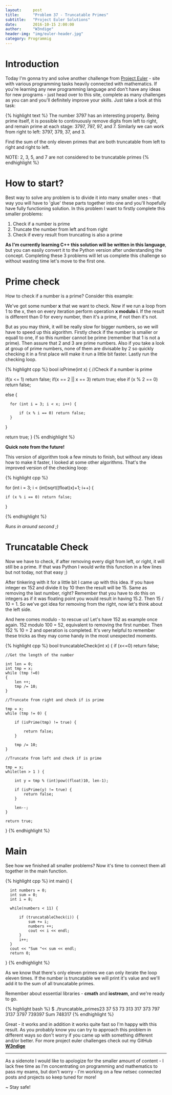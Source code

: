 ```yaml
---
layout:     post
title:      "Problem 37 - Truncatable Primes"
subtitle:   "Project Euler Solutions"
date:       2016-10-15 2:00:00
author:     "W3ndige"
header-img: "img/euler-header.jpg"
category: Programmig
---
```


<h1>Introduction</h1>

<p>Today I'm gonna try and solve another challenge from <a href="https://projecteuler.net">Project Euler</a> - site with various programming tasks heavily connected with mathematics. If you're learning any new programming language and don't have any ideas for new programs - just head over to this site, complete as many challenges as you can and you'll definitely improve your skills. Just take a look at this task: </p>

{% highlight text %}
The number 3797 has an interesting property. Being prime itself, it is possible to continuously remove digits from left to right, and remain prime at each stage: 3797, 797, 97, and 7. Similarly we can work from right to left: 3797, 379, 37, and 3.

Find the sum of the only eleven primes that are both truncatable from left to right and right to left.

NOTE: 2, 3, 5, and 7 are not considered to be truncatable primes
{% endhighlight %}

<h1>How to start?</h1>

<p>Best way to solve any problem is to divide it into many smaller ones - that way you will have to 'glue' these parts together into one and you'll hopefully have fully functioning solution. In this problem I want to firstly complete this smaller problems:  </p>

<ol>
<li>Check if a number is prime</li>
<li>Truncate the number from left and from right</li>
<li>Check if every result from truncating is also a prime</li>

</ol>

<p><b>As I'm currently learning C++ this solution will be written in this language</b>, but you can easily convert it to the Python version after understanding the concept. Completing these 3 problems will let us complete this challenge so without wasting time let's move to the first one. </p>

<h1>Prime check</h1>

<p>How to check if a number is a prime? Consider this example: </p>

<p>We've got some number <b>x</b> that we want to check. Now if we run a loop from 1 to the x, then on every iteration perform operation <b>x modulo i</b>. If the result is different than 0 for every number, then it's a prime, if not then it's not. </p>

<p>But as you may think, it will be really slow for bigger numbers, so we will have to speed up this algorithm. Firstly check if the number is smaller or equall to one, if so this number cannot be prime (remember that 1 is not a prime). Then assure that 2 and 3 are prime numbers. Also if you take a look at group of prime numbers, none of them are divisable by 2 so quickly checking it in a first place will make it run a little bit faster. Lastly run the checking loop. </p>

{% highlight cpp %}
bool isPrime(int x) {
  //Check if a number is prime

  if(x <= 1) return false;
  if(x == 2 || x == 3) return true;
  else if (x % 2 == 0) return false;

  else {

      for (int i = 3; i < x; i++) {

          if (x % i == 0) return false;
      }
  }

  return true;
}
{% endhighlight %}

<b>Quick note from the future!</b>

<p>This version of algorithm took a few minuts to finish, but without any ideas how to make it faster, I looked at some other algorithms. That's the improved version of the checking loop: </p>

{% highlight cpp %}

for (int i = 3; i < (int)sqrt((float)x)+1; i++) {

    if (x % i == 0) return false;
}

{% endhighlight %}
<p><i>Runs in around second ;)</i></p>

<h1>Truncatable Check</h1>

<p>Now we have to check, if after removing every digit from left, or right, it will still be a prime. If that was Python I would write this function in a few lines but not today, not that easy ;)</p>

<p>After tinkering with it for a little bit I came up with this idea. If you have integer ex 152 and divide it by 10 then the result will be 15. Same as removing the last number, right? Remember that you have to do this on integers as if it was floating point you would result in having 15.2. Then 15 / 10 = 1. So we've got idea for removing from the right, now let's think about the left side.  </p>

<p>And here comes modulo - to rescue us! Let's have 152 as example once again. 152 modulo 100 = 52, equivalent to removing the first number. Then 152 % 10 = 2 and operation is completed. It's very helpful to remember these tricks as they may come handy in the most unexpected moments. </p>

{% highlight cpp %}
bool truncatableCheck(int x) {
    if (x<=0) return false;

    //Get the length of the number

    int len = 0;
    int tmp = x;
    while (tmp !=0)
    {
        len ++;
        tmp /= 10;
    }

    //Truncate from right and check if is prime

    tmp = x;
    while (tmp != 0) {

        if (isPrime(tmp) != true) {

            return false;
        }

        tmp /= 10;
    }

    //Truncate from left and check if is prime

    tmp = x;
    while(len > 1 ) {

        int y = tmp % (int)pow((float)10, len-1);

        if (isPrime(y) != true) {
            return false;
        }

        len--;
    }

    return true;
}
{% endhighlight %}

<h1>Main</h1>

<p>See how we finished all smaller problems? Now it's time to connect them all together in the main function. </p>

{% highlight cpp %}
int main() {

      int numbers = 0;
      int sum = 0;
      int i = 8;

      while(numbers < 11) {

          if (truncatableCheck(i)) {
              sum += i;
              numbers ++;
              cout << i << endl;
          }
          i++;
      }
      cout << "Sum "<< sum << endl;
      return 0;
}
{% endhighlight %}

<p>As we know that there's only eleven primes we can only iterate the loop eleven times. If the number is truncatable we will print it's value and we'll add it to the sum of all truncatable primes. </p>

<p>Remember about essential libraries - <b>cmath</b> and <b>iostream</b>, and we're ready to go. </p>

{% highlight bash %}
$ ./truncatable_primes23
37
53
73
313
317
373
797
3137
3797
739397
Sum 748317
{% endhighlight %}

<p>Great - it works and in addition it works quite fast so I'm happy with this result. As you probably know you can try to approach this problem in different ways so don't worry if you came up with something different and/or better. For more project euler challenges check out my GitHub <b><a href="https://github.com/W3ndige/coding-challenges">W3ndige</a></b> </p>

<hr>
<p>As a sidenote I would like to apologize for the smaller amount of content - I lack free time as I'm concentrating on programming and mathematics to pass my exams, but don't worry - I'm working on a few netsec connected posts and projects so keep tuned for more!  </p>

<p>~ Stay safe! </p>
